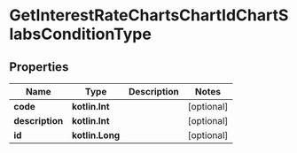 
# GetInterestRateChartsChartIdChartSlabsConditionType

## Properties
| Name | Type | Description | Notes |
| ------------ | ------------- | ------------- | ------------- |
| **code** | **kotlin.Int** |  |  [optional] |
| **description** | **kotlin.Int** |  |  [optional] |
| **id** | **kotlin.Long** |  |  [optional] |



